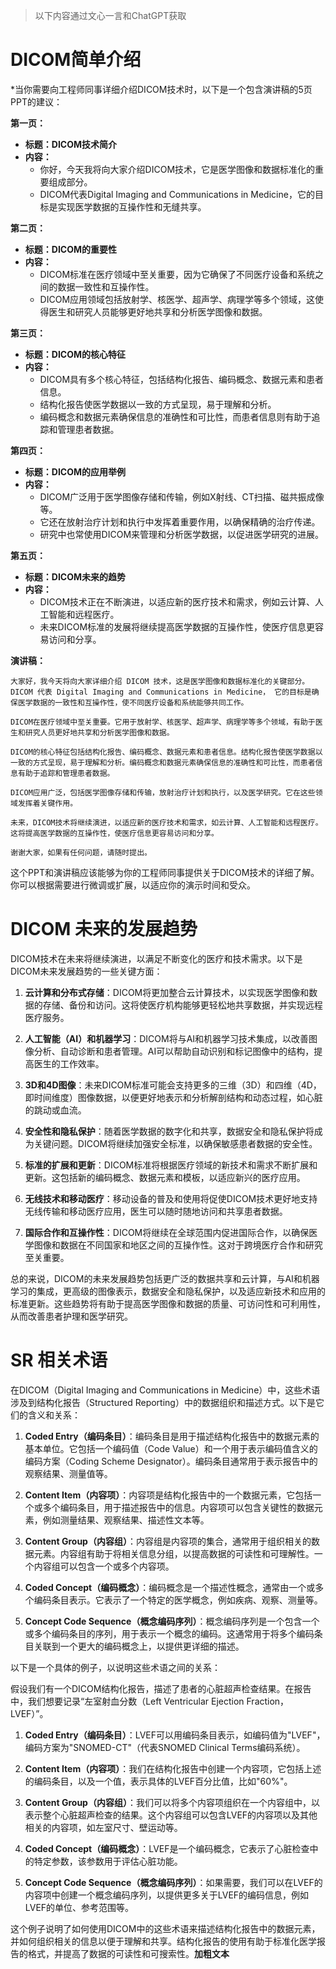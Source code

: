 > 以下内容通过文心一言和ChatGPT获取


# DICOM简单介绍

*当你需要向工程师同事详细介绍DICOM技术时，以下是一个包含演讲稿的5页PPT的建议：

**第一页：**

- **标题：DICOM技术简介**
- **内容：**
  - 你好，今天我将向大家介绍DICOM技术，它是医学图像和数据标准化的重要组成部分。
  - DICOM代表Digital Imaging and Communications in Medicine，它的目标是实现医学数据的互操作性和无缝共享。

**第二页：**

- **标题：DICOM的重要性**
- **内容：**
  - DICOM标准在医疗领域中至关重要，因为它确保了不同医疗设备和系统之间的数据一致性和互操作性。
  - DICOM应用领域包括放射学、核医学、超声学、病理学等多个领域，这使得医生和研究人员能够更好地共享和分析医学图像和数据。

**第三页：**

- **标题：DICOM的核心特征**
- **内容：**
  - DICOM具有多个核心特征，包括结构化报告、编码概念、数据元素和患者信息。
  - 结构化报告使医学数据以一致的方式呈现，易于理解和分析。
  - 编码概念和数据元素确保信息的准确性和可比性，而患者信息则有助于追踪和管理患者数据。

**第四页：**

- **标题：DICOM的应用举例**
- **内容：**
  - DICOM广泛用于医学图像存储和传输，例如X射线、CT扫描、磁共振成像等。
  - 它还在放射治疗计划和执行中发挥着重要作用，以确保精确的治疗传递。
  - 研究中也常使用DICOM来管理和分析医学数据，以促进医学研究的进展。

**第五页：**

- **标题：DICOM未来的趋势**
- **内容：**
  - DICOM技术正在不断演进，以适应新的医疗技术和需求，例如云计算、人工智能和远程医疗。
  - 未来DICOM标准的发展将继续提高医学数据的互操作性，使医疗信息更容易访问和分享。

**演讲稿：**

```
大家好，我今天将向大家详细介绍 DICOM 技术，这是医学图像和数据标准化的关键部分。 DICOM 代表 Digital Imaging and Communications in Medicine， 它的目标是确保医学数据的一致性和互操作性，使不同医疗设备和系统能够共同工作。

DICOM在医疗领域中至关重要。它用于放射学、核医学、超声学、病理学等多个领域，有助于医生和研究人员更好地共享和分析医学图像和数据。

DICOM的核心特征包括结构化报告、编码概念、数据元素和患者信息。结构化报告使医学数据以一致的方式呈现，易于理解和分析。编码概念和数据元素确保信息的准确性和可比性，而患者信息有助于追踪和管理患者数据。

DICOM应用广泛，包括医学图像存储和传输，放射治疗计划和执行，以及医学研究。它在这些领域发挥着关键作用。

未来，DICOM技术将继续演进，以适应新的医疗技术和需求，如云计算、人工智能和远程医疗。这将提高医学数据的互操作性，使医疗信息更容易访问和分享。

谢谢大家，如果有任何问题，请随时提出。
```

这个PPT和演讲稿应该能够为你的工程师同事提供关于DICOM技术的详细了解。你可以根据需要进行微调或扩展，以适应你的演示时间和受众。

# DICOM 未来的发展趋势

DICOM技术在未来将继续演进，以满足不断变化的医疗和技术需求。以下是DICOM未来发展趋势的一些关键方面：

1. **云计算和分布式存储**：DICOM将更加整合云计算技术，以实现医学图像和数据的存储、备份和访问。这将使医疗机构能够更轻松地共享数据，并实现远程医疗服务。

2. **人工智能（AI）和机器学习**：DICOM将与AI和机器学习技术集成，以改善图像分析、自动诊断和患者管理。AI可以帮助自动识别和标记图像中的结构，提高医生的工作效率。

3. **3D和4D图像**：未来DICOM标准可能会支持更多的三维（3D）和四维（4D，即时间维度）图像数据，以便更好地表示和分析解剖结构和动态过程，如心脏的跳动或血流。

4. **安全性和隐私保护**：随着医学数据的数字化和共享，数据安全和隐私保护将成为关键问题。DICOM将继续加强安全标准，以确保敏感患者数据的安全性。

5. **标准的扩展和更新**：DICOM标准将根据医疗领域的新技术和需求不断扩展和更新。这包括新的编码概念、数据元素和模板，以适应新兴的医疗应用。

6. **无线技术和移动医疗**：移动设备的普及和使用将促使DICOM技术更好地支持无线传输和移动医疗应用，医生可以随时随地访问和共享患者数据。

7. **国际合作和互操作性**：DICOM将继续在全球范围内促进国际合作，以确保医学图像和数据在不同国家和地区之间的互操作性。这对于跨境医疗合作和研究至关重要。

总的来说，DICOM的未来发展趋势包括更广泛的数据共享和云计算，与AI和机器学习的集成，更高级的图像表示，数据安全和隐私保护，以及适应新技术和应用的标准更新。这些趋势将有助于提高医学图像和数据的质量、可访问性和可利用性，从而改善患者护理和医学研究。


# SR 相关术语
在DICOM（Digital Imaging and Communications in Medicine）中，这些术语涉及到结构化报告（Structured Reporting）中的数据组织和描述方式。以下是它们的含义和关系：

1. **Coded Entry（编码条目）**：编码条目是用于描述结构化报告中的数据元素的基本单位。它包括一个编码值（Code Value）和一个用于表示编码值含义的编码方案（Coding Scheme Designator）。编码条目通常用于表示报告中的观察结果、测量值等。

2. **Content Item（内容项）**：内容项是结构化报告中的一个数据元素，它包括一个或多个编码条目，用于描述报告中的信息。内容项可以包含关键性的数据元素，例如测量结果、观察结果、描述性文本等。

3. **Content Group（内容组）**：内容组是内容项的集合，通常用于组织相关的数据元素。内容组有助于将相关信息分组，以提高数据的可读性和可理解性。一个内容组可以包含一个或多个内容项。

4. **Coded Concept（编码概念）**：编码概念是一个描述性概念，通常由一个或多个编码条目表示。它表示了一个特定的医学概念，例如疾病、观察、测量等。

5. **Concept Code Sequence（概念编码序列）**：概念编码序列是一个包含一个或多个编码条目的序列，用于表示一个概念的编码。这通常用于将多个编码条目关联到一个更大的编码概念上，以提供更详细的描述。

以下是一个具体的例子，以说明这些术语之间的关系：

假设我们有一个DICOM结构化报告，描述了患者的心脏超声检查结果。在报告中，我们想要记录“左室射血分数（Left Ventricular Ejection Fraction，LVEF）”。

1. **Coded Entry（编码条目）**：LVEF可以用编码条目表示，如编码值为"LVEF"，编码方案为"SNOMED-CT"（代表SNOMED Clinical Terms编码系统）。

2. **Content Item（内容项）**：我们在结构化报告中创建一个内容项，它包括上述的编码条目，以及一个值，表示具体的LVEF百分比值，比如"60%"。

3. **Content Group（内容组）**：我们可以将多个内容项组织在一个内容组中，以表示整个心脏超声检查的结果。这个内容组可以包含LVEF的内容项以及其他相关的内容项，如左室尺寸、壁运动等。

4. **Coded Concept（编码概念）**：LVEF是一个编码概念，它表示了心脏检查中的特定参数，该参数用于评估心脏功能。

5. **Concept Code Sequence（概念编码序列）**：如果需要，我们可以在LVEF的内容项中创建一个概念编码序列，以提供更多关于LVEF的编码信息，例如LVEF的单位、参考范围等。

这个例子说明了如何使用DICOM中的这些术语来描述结构化报告中的数据元素，并如何组织相关的信息以便于理解和共享。结构化报告的使用有助于标准化医学报告的格式，并提高了数据的可读性和可搜索性。**加粗文本**